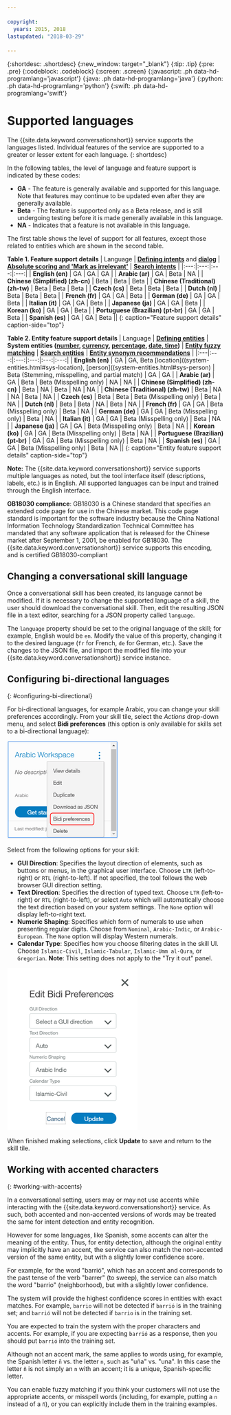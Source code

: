 ```yaml
---

copyright:
  years: 2015, 2018
lastupdated: "2018-03-29"

---
```


{:shortdesc: .shortdesc}
{:new_window: target="_blank"}
{:tip: .tip}
{:pre: .pre}
{:codeblock: .codeblock}
{:screen: .screen}
{:javascript: .ph data-hd-programlang='javascript'}
{:java: .ph data-hd-programlang='java'}
{:python: .ph data-hd-programlang='python'}
{:swift: .ph data-hd-programlang='swift'}

# Supported languages
The {{site.data.keyword.conversationshort}} service supports the languages listed. Individual features of the service are supported to a greater or lesser extent for each language.
{: shortdesc}

In the following tables, the level of language and feature support is indicated by these codes:

- **GA** - The feature is generally available and supported for this language. Note that features may continue to be updated even after they are generally available.
- **Beta** - The feature is supported only as a Beta release, and is still undergoing testing before it is made generally available in this language.
- **NA** - Indicates that a feature is not available in this language.

The first table shows the level of support for all features, except those related to entities which are shown in the second table.

**Table 1. Feature support details**
| Language | **[Defining intents](intents.html)** and **[dialog](dialog-build.html)** | **[Absolute scoring and 'Mark as irrelevant'](intents.html#mark-irrelevant)** | **[Search intents](intents.html#searching-intents)** |
|:---:|:---:|:---:|:---:|
| **English (en)**                   | GA | GA | GA |
| **Arabic (ar)**                    | GA | Beta | NA |
| **Chinese (Simplified) (zh-cn)**   | Beta | Beta | Beta |
| **Chinese (Traditional) (zh-tw)**  | Beta | Beta | Beta |
| **Czech (cs)**                     | Beta | Beta | Beta |
| **Dutch (nl)**                     | Beta | Beta | Beta |
| **French (fr)**                    | GA | GA | Beta |
| **German (de)**                    | GA | GA | Beta |
| **Italian (it)**                   | GA | GA | Beta |
| **Japanese (ja)**                  | GA | GA | Beta |
| **Korean (ko)**                    | GA | GA | Beta |
| **Portuguese (Brazilian) (pt-br)** | GA | GA | Beta |
| **Spanish (es)**                   | GA | GA | Beta ||
{: caption="Feature support details" caption-side="top"}

**Table 2. Entity feature support details**
| Language | **[Defining entities](entities.html)** | **System entities ([number](system-entities.html#sys-number), [currency](system-entities.html#sys-currency), [percentage](system-entities.html#sys-percentage), [date, time](system-entities.html#sys-datetime))** | **[Entity fuzzy matching](entities.html#fuzzy-matching)** | **[Search entities](entities.html#searching-entities)** | **[Entity synonym recommendations](entities.html#creating-entities)** |
|:---|:---:|:---:|:---:|:---:|:---:|
| **English (en)**                   | GA | GA, Beta [location]((system-entities.html#sys-location), [person]((system-entities.html#sys-person) | Beta (Stemming, misspelling, and partial match) | GA | GA |
| **Arabic (ar)**  | GA | Beta | Beta (Misspelling only) | NA | NA |
| **Chinese (Simplified) (zh-cn)**   | Beta | NA | Beta | NA | NA |
| **Chinese (Traditional) (zh-tw)**  | Beta | NA | NA | Beta | NA |
| **Czech (cs)**                     | Beta | Beta | Beta (Misspelling only) | Beta | NA |
| **Dutch (nl)**                     | Beta | Beta | NA | Beta | NA |
| **French (fr)**                    | GA | GA | Beta (Misspelling only) | Beta | NA |
| **German (de)**                    | GA | GA | Beta (Misspelling only) | Beta | NA |
| **Italian (it)**                   | GA | GA | Beta (Misspelling only) | Beta | NA |
| **Japanese (ja)**                  | GA | GA | Beta (Misspelling only) | Beta | NA |
| **Korean (ko)**                    | GA | GA | Beta (Misspelling only) | Beta | NA |
| **Portuguese (Brazilian) (pt-br)** | GA | GA | Beta (Misspelling only) | Beta | NA |
| **Spanish (es)**                   | GA | GA | Beta (Misspelling only) | Beta | NA ||
{: caption="Entity feature support details" caption-side="top"}

**Note:** The {{site.data.keyword.conversationshort}} service supports multiple languages as noted, but the tool interface itself (descriptions, labels, etc.) is in English. All supported languages can be input and trained through the English interface.

**GB18030 compliance**: GB18030 is a Chinese standard that specifies an extended code page for use in the Chinese market. This code page standard is important for the software industry because the China National Information Technology Standardization Technical Committee has mandated that any software application that is released for the Chinese market after September 1, 2001, be enabled for GB18030. The {{site.data.keyword.conversationshort}} service supports this encoding, and is certified GB18030-compliant

## Changing a conversational skill language

Once a conversational skill has been created, its language cannot be modified. If it is necessary to change the supported language of a skill, the user should download the conversational skill. Then, edit the resulting JSON file in a text editor, searching for a JSON property called `language`.

The `language` property should be set to the original language of the skill; for example, English would be `en`. Modify the value of this property, changing it to the desired language (`fr` for French, `de` for German, etc.). Save the changes to the JSON file, and import the modified file into your {{site.data.keyword.conversationshort}} service instance.

## Configuring bi-directional languages
{: #configuring-bi-directional}

For bi-directional languages, for example Arabic, you can change your skill preferences accordingly. From your skill tile, select the *Actions* drop-down menu, and select **Bidi preferences** (this option is only available for skills set to a bi-directional language):

![Bidi preferences](images/bidi_prefs.png)

Select from the following options for your skill:

- **GUI Direction**: Specifies the layout direction of elements, such as buttons or menus, in the graphical user interface. Choose `LTR` (left-to-right) or `RTL` (right-to-left). If not specified, the tool follows the web browser GUI direction setting.
- **Text Direction**: Specifies the direction of typed text. Choose `LTR` (left-to-right) or `RTL` (right-to-left), or select `Auto` which will automatically choose the text direction based on your system settings. The `None` option will display left-to-right text.
- **Numeric Shaping**: Specifies which form of numerals to use when presenting regular digits. Choose from `Nominal`, `Arabic-Indic`, or `Arabic-European`. The `None` option will display Western numerals.
- **Calendar Type**: Specifies how you choose filtering dates in the skill UI. Choose `Islamic-Civil`, `Islamic-Tabular`, `Islamic-Umm al-Qura`, or `Gregorian`. **Note**: This setting does not apply to the "Try it out" panel.

![Bidi options](images/bidi_opts.png)

When finished making selections, click **Update** to save and return to the skill tile.

## Working with accented characters
{: #working-with-accents}

In a conversational setting, users may or may not use accents while interacting with the {{site.data.keyword.conversationshort}} service. As such, both accented and non-accented versions of words may be treated the same for intent detection and entity recognition.

However for some languages, like Spanish, some accents can alter the meaning of the entity. Thus, for entity detection, although the original entity may implicitly have an accent, the service can also match the non-accented version of the same entity, but with a slightly lower confidence score.

For example, for the word "barrió", which has an accent and corresponds to the past tense of the verb "barrer" (to sweep), the service can also match the word "barrio" (neighborhood), but with a slightly lower confidence.

The system will provide the highest confidence scores in entities with exact matches. For example, `barrio` will not be detected if `barrió` is in the training set; and `barrió` will not be detected if `barrio` is in the training set.

You are expected to train the system with the proper characters and accents. For example, if you are expecting `barrió` as a response, then you should put `barrió` into the training set.

Although not an accent mark, the same applies to words using, for example, the Spanish letter `ñ` vs. the letter `n`, such as "uña" vs. "una". In this case the letter `ñ` is not simply an `n` with an accent; it is a unique, Spanish-specific letter.

You can enable fuzzy matching if you think your customers will not use the appropriate accents, or misspell words (including, for example, putting a `n` instead of a `ñ`), or you can explicitly include them in the training examples.
